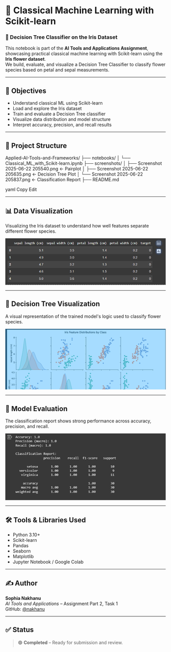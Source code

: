 # 🧠 Classical Machine Learning with Scikit-learn  
### 🌸 Decision Tree Classifier on the Iris Dataset

This notebook is part of the **AI Tools and Applications Assignment**, showcasing practical classical machine learning with Scikit-learn using the **Iris flower dataset**.  
We build, evaluate, and visualize a Decision Tree Classifier to classify flower species based on petal and sepal measurements.

---

## 📌 Objectives

- Understand classical ML using Scikit-learn
- Load and explore the Iris dataset
- Train and evaluate a Decision Tree classifier
- Visualize data distribution and model structure
- Interpret accuracy, precision, and recall results

---

## 📂 Project Structure

Applied-AI-Tools-and-Frameworks/
├── notebooks/
│ └── Classical_ML_with_Scikit-learn.ipynb
├── screenshots/
│ ├── Screenshot 2025-06-22 205540.png ← Pairplot
│ ├── Screenshot 2025-06-22 205635.png ← Decision Tree Plot
│ └── Screenshot 2025-06-22 205837.png ← Classification Report
├── README.md

yaml
Copy
Edit

---

## 📊 Data Visualization

Visualizing the Iris dataset to understand how well features separate different flower species.

![Iris Pairplot](screenshots/Screenshot%202025-06-22%20205540.png)

---

## 🌳 Decision Tree Visualization

A visual representation of the trained model's logic used to classify flower species.

![Decision Tree](screenshots/Screenshot%202025-06-22%20205635.png)

---

## 🧪 Model Evaluation

The classification report shows strong performance across accuracy, precision, and recall.

![Classification Report](screenshots/Screenshot%202025-06-22%20205837.png)

---

## 🛠️ Tools & Libraries Used

- Python 3.10+
- Scikit-learn
- Pandas
- Seaborn
- Matplotlib
- Jupyter Notebook / Google Colab

---

## ✍️ Author

**Sophia Nakhanu**  
*AI Tools and Applications* – Assignment Part 2, Task 1  
GitHub: [@nakhanu](https://github.com/nakhanu)

---

## ✅ Status

> 🟢 **Completed** – Ready for submission and review.
